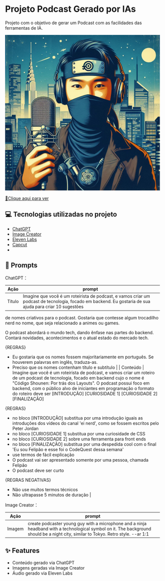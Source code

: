 # Projeto Podcast Gerado por IAs
Projeto com o objetivo de gerar um Podcast com as facilidades das ferramentas de IA. 

<p align="center">
    <img src="./Capa - Alternativa 1.jpg" alt="Capa">
</p>
<a href="https://github.com/Kaic-Furushima/Podcast-IA-DIO/blob/main/Código%20Shounen%20-%20Por%20Trás%20dos%20Layouts%20(AI%20Podscast%20DIO).mp3" title="View now"> 📕Clique aqui para ver</a>


## 💻 Tecnologias utilizadas no projeto

- [ChatGPT](https://chat.openai.com/) 
- [Image Creator](https://www.microsoft.com/pt-br/edge/features/image-creator)
- [Eleven Labs](https://elevenlabs.io)
- [Capcut](https://www.capcut.com/pt-br/)
- 
## 🧠 Prompts


ChatGPT：

|   Ação   | prompt                                                                                                                                                                                                                                                                         |
| :------: | ------------------------------------------------------------------------------------------------------------------------------------------------------------------------------------------------------------------------------------------------------------------------------ |
|  Título  | Imagine que você é um roteirista de podcast, e vamos criar um podcast de tecnologia, focado em backend. Eu gostaria de sua ajuda para criar 10 sugestões
de nomes criativos para o podcast. Gostaria que contesse algum trocadilho nerd no nome, que seja relacionado a animes ou games.

O podcast abordará o mundo tech, dando ênfase nas partes do backend. Contará novidades, acontecimentos e o atual estado do mercado tech.

{REGRAS}
- Eu gostaria que os nomes fossem majoritariamente em português. Se houverem palavras em inglês, traduza-as.
- Preciso que os nomes contenham título e subtítulo                                                       |
| Conteúdo | Imagine que você é um roteirista de podcast, e vamos criar um  roteiro de um podcast de tecnologia, focado em backend cujo o nome é "Código Shounen: Por trás dos Layouts". O podcast possui foco em backend,  com o público alvo de iniciantes em programação
o formato do roteiro deve ser
[INTRODUÇÃO]
[CURIOSIDADE 1]
[CURIOSIDADE 2]
[FINALIZAÇÃO]

{REGRAS}

- no bloco [INTRODUÇÃO] substitua por uma introdução iguais as introduções dos vídeos do canal 'ei nerd', como se fossem escritos pelo Peter Jordan
- no bloco [CURIOSIDADE 1] substitua por uma curiosidade de CSS
- no bloco [CURIOSIDADE 2] sobre uma ferramenta para front ends
- no bloco [FINALIZAÇÃO] substitua por uma despedida cool com o final 'Eu sou Felipão e esse foi o CodeQuest dessa semana'
- use termos de fácil explicação
- O podcast vai ser apresentado somente por uma pessoa, chamada Felipão
- O podcast deve ser curto

{REGRAS NEGATIVAS}

- Não use muitos termos técnicos
- Não ultrapasse 5 minutos de duração |


Image Creator：

|  Ação  | prompt                                                                                 |
| :----: | -------------------------------------------------------------------------------------- |
| Imagem | create podcaster young guy with a microphone and a ninja headband with a technological symbol on it. The background should be a night city, similar to Tokyo. Retro style. --ar 1:1 |

## ✨ Features

- Conteúdo gerado via ChatGPT
- Imagens geradas via Image Creator
- Áudio gerado via Eleven Labs
